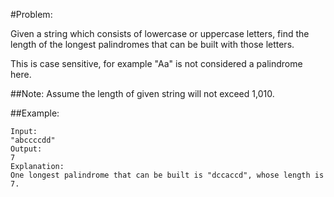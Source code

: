 #Problem:  

Given a string which consists of lowercase or uppercase letters, find the length of the longest palindromes that can be built with those letters.

This is case sensitive, for example "Aa" is not considered a palindrome here.

##Note:
Assume the length of given string will not exceed 1,010.

##Example:

	Input:
	"abccccdd"
	Output:
	7
	Explanation:
	One longest palindrome that can be built is "dccaccd", whose length is 7.
